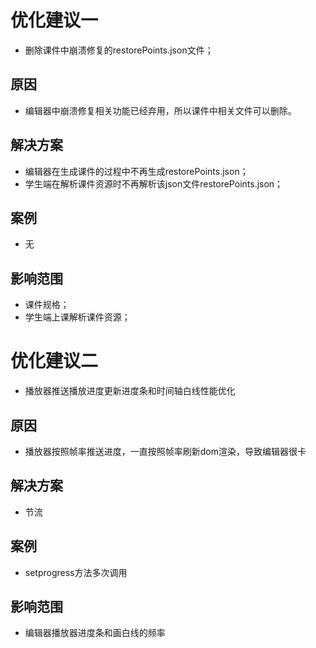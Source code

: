 # 优化建议一
* 删除课件中崩溃修复的restorePoints.json文件；


 ## 原因
 * 编辑器中崩溃修复相关功能已经弃用，所以课件中相关文件可以删除。


 ## 解决方案
 * 编辑器在生成课件的过程中不再生成restorePoints.json；
 * 学生端在解析课件资源时不再解析该json文件restorePoints.json；

 


 ## 案例
 * 无
 ## 影响范围
 * 课件规格；
 * 学生端上课解析课件资源；


 
 # 优化建议二
 * 播放器推送播放进度更新进度条和时间轴白线性能优化

 ## 原因
 * 播放器按照帧率推送进度，一直按照帧率刷新dom渲染，导致编辑器很卡
 ## 解决方案
 * 节流
 ## 案例
 * setprogress方法多次调用
 ## 影响范围
 * 编辑器播放器进度条和画白线的频率